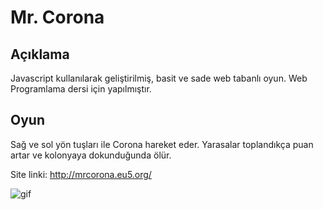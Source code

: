 # Mr. Corona
## Açıklama
  Javascript kullanılarak geliştirilmiş, basit ve sade web tabanlı oyun. Web Programlama dersi için yapılmıştır. 
## Oyun 
Sağ ve sol yön tuşları ile Corona hareket eder. Yarasalar toplandıkça puan artar ve kolonyaya dokunduğunda ölür. 

Site linki: http://mrcorona.eu5.org/

![gif](https://user-images.githubusercontent.com/43846857/107160270-5bc42180-69a6-11eb-805f-1f3134cb2368.gif)
